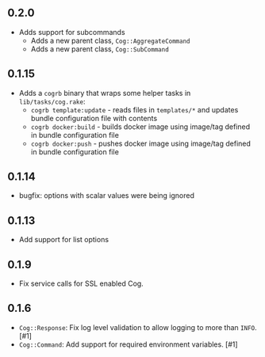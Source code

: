 ## 0.2.0

* Adds support for subcommands
  * Adds a new parent class, `Cog::AggregateCommand`
  * Adds a new parent class, `Cog::SubCommand`

## 0.1.15

* Adds a `cogrb` binary that wraps some helper tasks in `lib/tasks/cog.rake`:
  * `cogrb template:update` - reads files in `templates/*` and updates bundle configuration file with contents
  * `cogrb docker:build` - builds docker image using image/tag defined in bundle configuration file
  * `cogrb docker:push` - pushes docker image using image/tag defined in bundle configuration file

## 0.1.14

* bugfix: options with scalar values were being ignored

## 0.1.13

* Add support for list options

## 0.1.9

* Fix service calls for SSL enabled Cog.

## 0.1.6

* `Cog::Response`: Fix log level validation to allow logging to more than `INFO`. [#1]
* `Cog::Command`: Add support for required environment variables. [#1]
